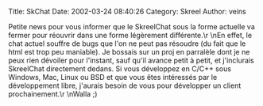 Title: SkChat
Date: 2002-03-24 08:40:26
Category: Skreel
Author: veins

Petite news pour vous informer que le SkreelChat sous la forme actuelle va fermer pour réouvrir dans une forme légèrement différente.\r
\nEn effet, le chat actuel souffre de bugs que l'on ne peut pas résoudre (du fait que le html est trop peu maniable). Je bossais sur un proj en parralèle dont je ne peux rien dévoiler pour l'instant, sauf qu'il avance petit à petit, et j'inclurais SkreelChat directement dedans. Si vous développez en C/C++ sous Windows, Mac, Linux ou BSD et que vous êtes intéressés par le développement libre, j'aurais besoin de vous pour développer un client prochainement.\r
\nWalla ;)